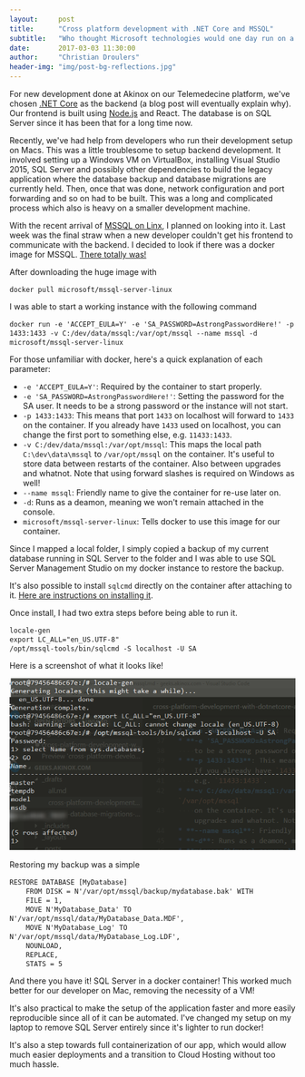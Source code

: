 ```yaml
---
layout:     post
title:      "Cross platform development with .NET Core and MSSQL"
subtitle:   "Who thought Microsoft technologies would one day run on a Mac?"
date:       2017-03-03 11:30:00
author:     "Christian Droulers"
header-img: "img/post-bg-reflections.jpg"
---
```


For new development done at Akinox on our Telemedecine platform, we've chosen [.NET Core](https://www.microsoft.com/net/core)
as the backend (a blog post will eventually explain why). Our frontend is built using [Node.js](https://nodejs.org/en/) and React. The database is on SQL Server since it has been that for a long
time now.

Recently, we've had help from developers who run their development setup on Macs. This was a little
troublesome to setup backend development. It involved setting up a Windows VM on VirtualBox, installing
Visual Studio 2015, SQL Server and possibly other dependencies to build the legacy application where
the database backup and database migrations are currently held. Then, once that was done, network
configuration and port forwarding and so on had to be built. This was a long and complicated process
which also is heavy on a smaller development machine.

With the recent arrival of [MSSQL on Linx](https://www.microsoft.com/en-us/sql-server/sql-server-vnext-including-Linux),
I planned on looking into it. Last week was the final straw when a new developer couldn't get his frontend
to communicate with the backend. I decided to look if there was a docker image for MSSQL.
[There totally was!](https://hub.docker.com/r/microsoft/mssql-server-linux/)

After downloading the huge image with

    docker pull microsoft/mssql-server-linux

I was able to start a working instance with the following command

    docker run -e 'ACCEPT_EULA=Y' -e 'SA_PASSWORD=AstrongPasswordHere!' -p 1433:1433 -v C:/dev/data/mssql:/var/opt/mssql --name mssql -d microsoft/mssql-server-linux

For those unfamiliar with docker, here's a quick explanation of each parameter:

* `-e 'ACCEPT_EULA=Y'`: Required by the container to start properly.
* `-e 'SA_PASSWORD=AstrongPasswordHere!'`: Setting the password for the SA user. It needs
    to be a strong password or the instance will not start.
* `-p 1433:1433`: This means that port `1433` on localhost will forward to `1433` on the container.
    If you already have `1433` used on localhost, you can change the first port to something else,
    e.g. `11433:1433`.
* `-v C:/dev/data/mssql:/var/opt/mssql`: This maps the local path `C:\dev\data\mssql` to `/var/opt/mssql`
    on the container. It's useful to store data between restarts of the container. Also between upgrades and whatnot. Note that using forward slashes is required on Windows as well!
* `--name mssql`: Friendly name to give the container for re-use later on.
* `-d`: Runs as a deamon, meaning we won't remain attached in the console.
* `microsoft/mssql-server-linux`: Tells docker to use this image for our container.

Since I mapped a local folder, I simply copied a backup of my current database running in
SQL Server to the folder and I was able to use SQL Server Management Studio on my docker instance
to restore the backup.

It's also possible to install `sqlcmd` directly on the container after attaching to it.
[Here are instructions on installing it](https://docs.microsoft.com/en-us/sql/linux/sql-server-linux-setup-tools).

Once install, I had two extra steps before being able to run it.

    locale-gen
    export LC_ALL="en_US.UTF-8"
    /opt/mssql-tools/bin/sqlcmd -S localhost -U SA

Here is a screenshot of what it looks like!

![sqlcmd sample output](/img/posts/mssql-sqlcmd-sample.png)

Restoring my backup was a simple

    RESTORE DATABASE [MyDatabase]
        FROM DISK = N'/var/opt/mssql/backup/mydatabase.bak' WITH
        FILE = 1,
        MOVE N'MyDatabase_Data' TO N'/var/opt/mssql/data/MyDatabase_Data.MDF',
        MOVE N'MyDatabase_Log' TO N'/var/opt/mssql/data/MyDatabase_Log.LDF',
        NOUNLOAD,
        REPLACE,
        STATS = 5

And there you have it! SQL Server in a docker container! This worked much better for our
developer on Mac, removing the necessity of a VM!

It's also practical to make the setup of the application faster and more easily reproducible
since all of it can be automated. I've changed my setup on my laptop to remove SQL Server entirely
since it's lighter to run docker!

It's also a step towards full containerization of our app, which would allow much easier deployments
and a transition to Cloud Hosting without too much hassle.
